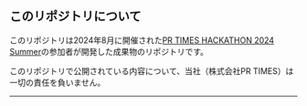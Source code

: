 ## このリポジトリについて
このリポジトリは2024年8月に開催された[PR TIMES HACKATHON 2024 Summer](https://prtimes.jp/main/html/rd/p/000001414.000000112.html)の参加者が開発した成果物のリポジトリです。

このリポジトリで公開されている内容について、当社（株式会社PR TIMES）は一切の責任を負いません。

---
